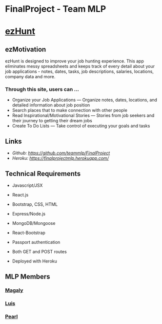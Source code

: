 # FinalProject - Team MLP

# [ezHunt](https://finalprojectmlp.herokuapp.com/)

<!-- ![ezHunt](https://github.com/teammlp/FinalProject/client/public/Images/ezHunt.png "ezHunt Logo")  -->

## ezMotivation
ezHunt is designed to improve your job hunting experience. This app eliminates messy spreadsheets and keeps track of every detail about your job applications - notes, dates, tasks, job descriptions, salaries, locations, company data and more.

### Through this site, users can …
- Organize your Job Applications — Organize notes, dates, locations, and detailed information about job position
- Search places that to make connection with other people 
- Read Inspirational/Motivational Stories — Stories from job seekers and their journey to getting their dream jobs
- Create To Do Lists — Take control of executing your goals and tasks


## Links
* *Github: https://github.com/teammlp/FinalProject* 
* *Heroku: https://finalprojectmlp.herokuapp.com/*

## Technical Requirements

* Javascript/JSX
* React.js
* Bootstrap, CSS, HTML
* Express/Node.js
* MongoDB/Mongoose
* React-Bootstrap
* Passport authentication

* Both GET and POST routes
* Deployed with Heroku

## MLP Members
### [Magaly](https://github.com/magsfernandez10)
### [Luis](https://github.com/luismcartagena)
### [Pearl](https://github.com/gansuvd777)